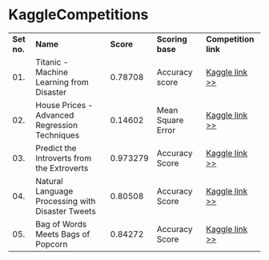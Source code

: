 # KaggleCompetitions

<table>
  <tr>
    <td><b>Set no.</b></td>
    <td><b>Name</b></td>
    <td><b>Score</b></td>
    <td><b>Scoring base</b></td>
    <td><b>Competition link</b></td>
  </tr>
  <tr>
    <td>01.</td>
    <td>Titanic - Machine Learning from Disaster</td>
    <td>0.78708</td>
    <td>Accuracy score</td>
    <td><a href="https://www.kaggle.com/competitions/titanic/" target="_blank">Kaggle link >></a></td>
  </tr>
  <tr>
    <td>02.</td>
    <td>House Prices - Advanced Regression Techniques</td>
    <td>0.14602</td>
    <td>Mean Square Error</td>
    <td><a href="https://www.kaggle.com/competitions/house-prices-advanced-regression-techniques/" target="_blank">Kaggle link >></a></td>
  </tr>
  <tr>
    <td>03.</td>
    <td>Predict the Introverts from the Extroverts</td>
    <td>0.973279</td>
    <td>Accuracy Score</td>
    <td><a href="https://www.kaggle.com/competitions/playground-series-s5e7/" target="_blank">Kaggle link >></a></td>
  </tr>
  <tr>
    <td>04.</td>
    <td>Natural Language Processing with Disaster Tweets</td>
    <td>0.80508</td>
    <td>Accuracy Score</td>
    <td><a href="https://www.kaggle.com/competitions/nlp-getting-started/" target="_blank">Kaggle link >></a></td>
  </tr>
  <tr>
    <td>05.</td>
    <td>Bag of Words Meets Bags of Popcorn</td>
    <td>0.84272</td>
    <td>Accuracy Score</td>
    <td><a href="https://www.kaggle.com/competitions/word2vec-nlp-tutorial/" target="_blank">Kaggle link >></a></td>
  </tr>
</table>
